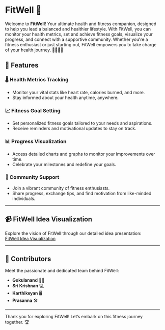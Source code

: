 # FitWell 🌟

Welcome to **FitWell**! Your ultimate health and fitness companion, designed to help you lead a balanced and healthier lifestyle. With FitWell, you can monitor your health metrics, set and achieve fitness goals, visualize your progress, and connect with a supportive community. Whether you're a fitness enthusiast or just starting out, FitWell empowers you to take charge of your health journey. 🏋️‍♂️🏃‍♀️

## 🚀 Features

### 🌡️ Health Metrics Tracking
- Monitor your vital stats like heart rate, calories burned, and more.
- Stay informed about your health anytime, anywhere.

### 📈 Fitness Goal Setting
- Set personalized fitness goals tailored to your needs and aspirations.
- Receive reminders and motivational updates to stay on track.

### 📊 Progress Visualization
- Access detailed charts and graphs to monitor your improvements over time.
- Celebrate your milestones and redefine your goals.

### 💬 Community Support
- Join a vibrant community of fitness enthusiasts.
- Share progress, exchange tips, and find motivation from like-minded individuals.

---

## 📹 FitWell Idea Visualization
Explore the vision of FitWell through our detailed idea presentation:  
[FitWell Idea Visualization](https://drive.google.com/file/d/19m25CGXWV6u89Rn7MhDLTl8sboaf4qnJ/view?usp=sharing)

---

## 👥 Contributors

Meet the passionate and dedicated team behind FitWell:

- **Gokulanand** 🧑‍💻  
- **Sri Krishnan** 💻  
- **Karthikeyan** 🖥️  
- **Prasanna** 🛠️  

---

Thank you for exploring FitWell! Let’s embark on this fitness journey together. 🏆
